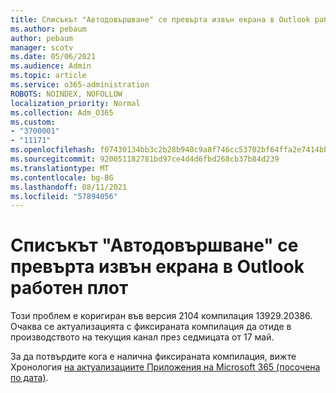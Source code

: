 ```yaml
---
title: Списъкът "Автодовършване" се превърта извън екрана в Outlook работен плот
ms.author: pebaum
author: pebaum
manager: scotv
ms.date: 05/06/2021
ms.audience: Admin
ms.topic: article
ms.service: o365-administration
ROBOTS: NOINDEX, NOFOLLOW
localization_priority: Normal
ms.collection: Adm_O365
ms.custom:
- "3700001"
- "11171"
ms.openlocfilehash: f07430134bb3c2b28b940c9a8f746cc53702bf64ffa2e7414bb74861239b914f
ms.sourcegitcommit: 920051182781bd97ce4d4d6fbd268cb37b84d239
ms.translationtype: MT
ms.contentlocale: bg-BG
ms.lasthandoff: 08/11/2021
ms.locfileid: "57894056"
---
```

# <a name="autocomplete-list-scrolls-off-the-screen-in-outlook-desktop"></a>Списъкът "Автодовършване" се превърта извън екрана в Outlook работен плот

Този проблем е коригиран във версия 2104 компилация 13929.20386. Очаква се актуализацията с фиксираната компилация да отиде в производството на текущия канал през седмицата от 17 май. 

За да потвърдите кога е налична фиксираната компилация, вижте Хронология [на актуализациите Приложения на Microsoft 365 (посочена по дата)](https://docs.microsoft.com/officeupdates/update-history-microsoft365-apps-by-date).
